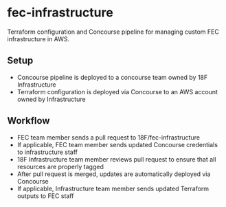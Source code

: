 # fec-infrastructure

Terraform configuration and Concourse pipeline for managing custom FEC infrastructure in AWS.

## Setup
* Concourse pipeline is deployed to a concourse team owned by 18F Infrastructure
* Terraform configuration is deployed via Concourse to an AWS account owned by Infrastructure

## Workflow
* FEC team member sends a pull request to 18F/fec-infrastructure
* If applicable, FEC team member sends updated Concourse credentials to infrastructure staff
* 18F Infrastructure team member reviews pull request to ensure that all resources are properly tagged
* After pull request is merged, updates are automatically deployed via Concourse
* If applicable, Infrastructure team member sends updated Terraform outputs to FEC staff
